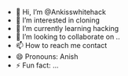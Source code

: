 - 👋 Hi, I’m @Ankisswhitehack
- 👀 I’m interested in cloning 
- 🌱 I’m currently learning hacking 
- 💞️ I’m looking to collaborate on ..
- 📫 How to reach me contact
- 😄 Pronouns: Anish
- ⚡ Fun fact: ...

<!---
Ankisswhitehack/Ankisswhitehack is a ✨ special ✨ repository because its `README.md` (this file) appears on your GitHub profile.
You can click the Preview link to take a look at your changes.
--->
